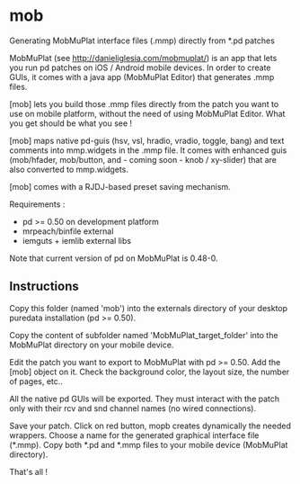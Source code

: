 # mob
Generating MobMuPlat interface files (.mmp) directly from *.pd patches

MobMuPlat (see http://danieliglesia.com/mobmuplat/) is an app that lets you run pd patches on iOS / Android mobile devices.
In order to create GUIs, it comes with a java app (MobMuPlat Editor) that generates .mmp files.

[mob] lets you build those .mmp files directly from the patch you want to use on mobile platform, without the need of using MobMuPlat Editor. What you get should be what you see !

[mob] maps native pd-guis (hsv, vsl, hradio, vradio, toggle, bang) and text comments into mmp.widgets in the .mmp file.
It comes with enhanced guis (mob/hfader, mob/button, and - coming soon - knob / xy-slider) that are also converted to mmp.widgets.

[mob] comes with a RJDJ-based preset saving mechanism.

Requirements :
- pd >= 0.50 on development platform
- mrpeach/binfile external
- iemguts + iemlib external libs

Note that current version of pd on MobMuPlat is 0.48-0.

## Instructions
Copy this folder (named 'mob') into the externals directory of your desktop puredata installation (pd >= 0.50).

Copy the content of subfolder named 'MobMuPlat_target_folder' into the MobMuPlat directory on your mobile device.

Edit the patch you want to export to MobMuPlat with pd >= 0.50. Add the [mob] object on it. Check the background color, the layout size, the number of pages, etc..

All the native pd GUIs will be exported. They must interact with the patch only with their rcv and snd channel names (no wired connections).

Save your patch. Click on red button, mopb creates dynamically the needed wrappers. Choose a name for the generated graphical interface file (*.mmp). Copy both *.pd and *.mmp files to your mobile device (MobMuPlat directory). 

That's all !

